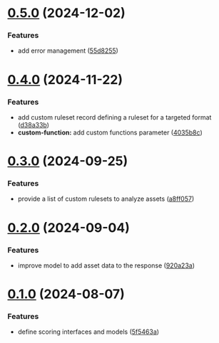 # [0.5.0](https://github.com/gravitee-io/gravitee-scoring-api/compare/0.4.0...0.5.0) (2024-12-02)


### Features

* add error management ([55d8255](https://github.com/gravitee-io/gravitee-scoring-api/commit/55d8255960bf48a65f62002a4621e6207fd4d6a8))

# [0.4.0](https://github.com/gravitee-io/gravitee-scoring-api/compare/0.3.0...0.4.0) (2024-11-22)


### Features

* add custom ruleset record defining a ruleset for a targeted format ([d38a33b](https://github.com/gravitee-io/gravitee-scoring-api/commit/d38a33b4c17ddc9c6b8d47504766202b2bedf828))
* **custom-function:** add custom functions parameter ([4035b8c](https://github.com/gravitee-io/gravitee-scoring-api/commit/4035b8cbef29c0cddb269881f737df6f0ddd48e3))

# [0.3.0](https://github.com/gravitee-io/gravitee-scoring-api/compare/0.2.0...0.3.0) (2024-09-25)


### Features

* provide a list of custom rulesets to analyze assets ([a8ff057](https://github.com/gravitee-io/gravitee-scoring-api/commit/a8ff057e62b781cb8511b1ba00324072595b6b01))

# [0.2.0](https://github.com/gravitee-io/gravitee-scoring-api/compare/0.1.0...0.2.0) (2024-09-04)


### Features

* improve model to add asset data to the response ([920a23a](https://github.com/gravitee-io/gravitee-scoring-api/commit/920a23a1bedeb76dc3c24e2099d63eec2a99222d))

# [0.1.0](https://github.com/gravitee-io/gravitee-scoring-api/compare/0.0.0...0.1.0) (2024-08-07)


### Features

* define scoring interfaces and models ([5f5463a](https://github.com/gravitee-io/gravitee-scoring-api/commit/5f5463a7bcd4aba7684ab6fcb5689e28904390a7))
